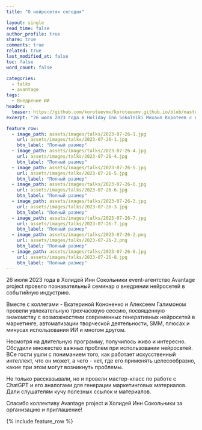 ```yaml
---
title: "О нейросетях сегодня"

layout: single
read_time: false
author_profile: true
share: true
comments: true
related: true
last_modified_at: false
toc: false
word_count: false

categories:
  - talks
  - avantage
tags:
  - Внедрение ИИ
header:
  teaser: https://github.com/koroteevmv/koroteevmv.github.io/blob/master/assets/images/talks/2023-07-26-1.jpg?raw=true
excerpt: "26 июля 2023 года в Holiday Inn Sokolniki Михаил Коротеев с коллегами познакомили слушателей с возможностями современных нейросетей"

feature_row:
  - image_path: assets/images/talks/2023-07-26-1.jpg
    url: assets/images/talks/2023-07-26-1.jpg
    btn_label: "Полный размер"
  - image_path: assets/images/talks/2023-07-26-4.jpg
    url: assets/images/talks/2023-07-26-4.jpg
    btn_label: "Полный размер"
  - image_path: assets/images/talks/2023-07-26-5.jpg
    url: assets/images/talks/2023-07-26-5.jpg
    btn_label: "Полный размер"
  - image_path: assets/images/talks/2023-07-26-6.jpg
    url: assets/images/talks/2023-07-26-6.jpg
    btn_label: "Полный размер"
  - image_path: assets/images/talks/2023-07-26-3.jpg
    url: assets/images/talks/2023-07-26-3.jpg
    btn_label: "Полный размер"
  - image_path: assets/images/talks/2023-07-26-7.jpg
    url: assets/images/talks/2023-07-26-7.jpg
    btn_label: "Полный размер"
  - image_path: assets/images/talks/2023-07-26-2.png
    url: assets/images/talks/2023-07-26-2.png
    btn_label: "Полный размер"
  - image_path: assets/images/talks/2023-07-26-8.jpg
    url: assets/images/talks/2023-07-26-8.jpg
    btn_label: "Полный размер"
---
```


26 июля 2023 года в Холидей Инн Сокольники event-агентство Avantage project провело познавательный семинар о внедрении нейросетей в событийную индустрию. 

Вместе с коллегами - Екатериной Кононенко и Алексеем Галимоном провели увлекательную трехчасовую сессию, посвященную знакомству с возможностями современных генеративных нейросетей в маркетинге, автоматизации творческой деятельности, SMM, плюсах и минусах использования ИИ и многом другом.

Несмотря на длительную программу, получилось живо и интересно. Обсудили множество важных проблем при использовании нейросетей. ВСе гости ушли с пониманием того, как работает искусственный интеллект, что он может, а чего - нет, где его применять целесообразно, какие при этом могут возникнуть проблемы. 

Не только рассказывали, но и провели мастер-класс по работе с ChatGPT и его аналогами для генерации маркетинговых материалов. Дали слушателям кучу полезных ссылок и материалов.

Спасибо коллективу Avantage project и Холидей Инн Сокольники за организацию и приглашение!

{% include feature_row %}
